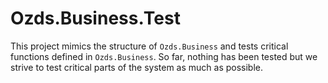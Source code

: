 # Ozds.Business.Test

This project mimics the structure of `Ozds.Business` and tests critical
functions defined in `Ozds.Business`. So far, nothing has been tested but we
strive to test critical parts of the system as much as possible.
